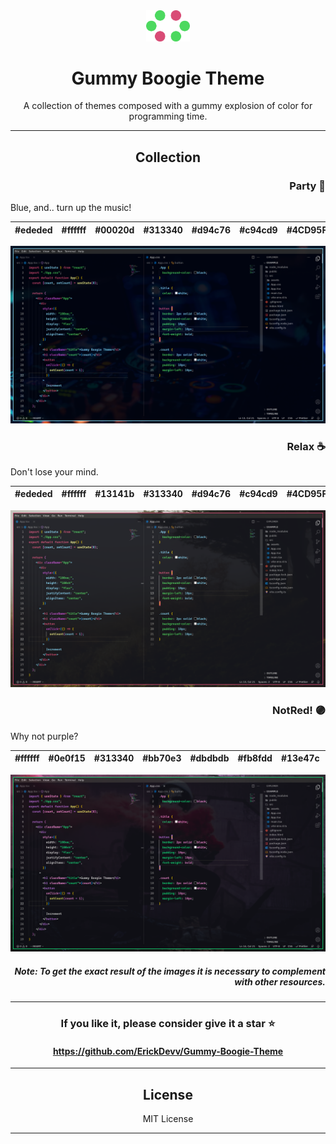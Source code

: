 <div align="center">
  <img src="img/icon.png" width="70px" alt="Descripción de la imagen">
  <h1>Gummy Boogie Theme</h1>
  <p>A collection of themes composed with a gummy explosion of color for programming time.</p>
</div>

---

<div align="center">
    <h2>Collection</h2>
</di>

<h3 align="right"><b>Party</b> 🎉</h3>

<p align="left" >Blue, and.. turn up the music!</p>

| #ededed | #ffffff | #00020d | #313340 | #d94c76 | #c94cd9 | #4CD95F | #89DDFF | #fffd8e |
| ------- | ------- | ------- | ------- | ------- | ------- | ------- | ------- | ------- |

<img src="img/Party.png" alt="Descripción de la imagen">

<h3 align="right"><b>Relax ☕</b> </h3>
<p align="left" >Don't lose your mind.</p>

| #ededed | #ffffff | #13141b | #313340 | #d94c76 | #c94cd9 | #4CD95F | #89DDFF | #fffd8e |
| ------- | ------- | ------- | ------- | ------- | ------- | ------- | ------- | ------- |

<img src="img/Relax.png" alt="Descripción de la imagen">
<h3 align="right"><b>NotRed! 🟣</b> </h3>
<p align="left" >Why not purple?</p>

| #ffffff | #0e0f15 | #313340 | #bb70e3 | #dbdbdb | #fb8fdd | #13e47c | #f4f268 | #11eb7e |
| ------- | ------- | ------- | ------- | ------- | ------- | ------- | ------- | ------- |

<img src="img/NotRed!.png" alt="Descripción de la imagen">

<h5 align="right"><b>
Note: To get the exact result of the images it is necessary to complement with other resources.</b></h5>

---

<h3 align="center">If you like it, please consider give it a star ⭐</h3>

<h4 align="center">
  <a href="https://github.com/ErickDevv/Gummy-Boogie-Theme">https://github.com/ErickDevv/Gummy-Boogie-Theme</a>
</h4>

---

<div align="center">
  <h2>License</h2>
  <p>MIT License</p>
</div>

---
